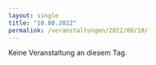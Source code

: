 ```yaml
---
layout: single
title: "10.08.2022"
permalink: /veranstaltungen/2022/08/10/
---
```


Keine Veranstaltung an diesem Tag.

